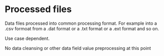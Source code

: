 # Processed files

Data files processed into common processing format. For example into a .csv formoat from  a .dat format or a .txt format or a .ext format and so on. 

Use case dependent.

No data cleansing or other data field value preprocessing at this point